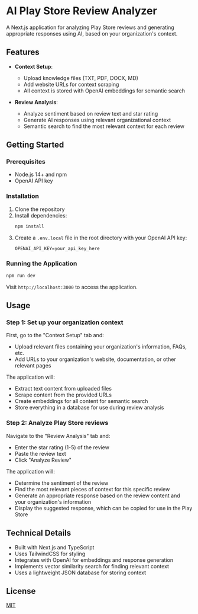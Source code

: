 # AI Play Store Review Analyzer

A Next.js application for analyzing Play Store reviews and generating appropriate responses using AI, based on your organization's context.

## Features

- **Context Setup**:

  - Upload knowledge files (TXT, PDF, DOCX, MD)
  - Add website URLs for context scraping
  - All context is stored with OpenAI embeddings for semantic search

- **Review Analysis**:
  - Analyze sentiment based on review text and star rating
  - Generate AI responses using relevant organizational context
  - Semantic search to find the most relevant context for each review

## Getting Started

### Prerequisites

- Node.js 14+ and npm
- OpenAI API key

### Installation

1. Clone the repository
2. Install dependencies:
   ```bash
   npm install
   ```
3. Create a `.env.local` file in the root directory with your OpenAI API key:
   ```
   OPENAI_API_KEY=your_api_key_here
   ```

### Running the Application

```bash
npm run dev
```

Visit `http://localhost:3000` to access the application.

## Usage

### Step 1: Set up your organization context

First, go to the "Context Setup" tab and:

- Upload relevant files containing your organization's information, FAQs, etc.
- Add URLs to your organization's website, documentation, or other relevant pages

The application will:

- Extract text content from uploaded files
- Scrape content from the provided URLs
- Create embeddings for all content for semantic search
- Store everything in a database for use during review analysis

### Step 2: Analyze Play Store reviews

Navigate to the "Review Analysis" tab and:

- Enter the star rating (1-5) of the review
- Paste the review text
- Click "Analyze Review"

The application will:

- Determine the sentiment of the review
- Find the most relevant pieces of context for this specific review
- Generate an appropriate response based on the review content and your organization's information
- Display the suggested response, which can be copied for use in the Play Store

## Technical Details

- Built with Next.js and TypeScript
- Uses TailwindCSS for styling
- Integrates with OpenAI for embeddings and response generation
- Implements vector similarity search for finding relevant context
- Uses a lightweight JSON database for storing context

## License

[MIT](LICENSE)
